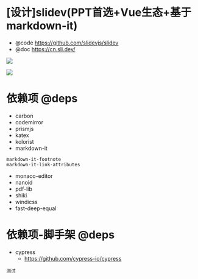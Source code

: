 # [设计]slidev(PPT首选+Vue生态+基于markdown-it)

- @code https://github.com/slidevjs/slidev
- @doc https://cn.sli.dev/

![](https://luo0412.oss-cn-hangzhou.aliyuncs.com/1647043313300.png)

![](https://luo0412.oss-cn-hangzhou.aliyuncs.com/1647043359812.png)

# 依赖项 @deps

- carbon
- codemirror
- prismjs
- katex
- kolorist
- markdown-it

```
markdown-it-footnote
markdown-it-link-attributes
```

- monaco-editor
- nanoid
- pdf-lib
- shiki
- windicss
- fast-deep-equal

# 依赖项-脚手架 @deps

- cypress
    - https://github.com/cypress-io/cypress

```
测试
```